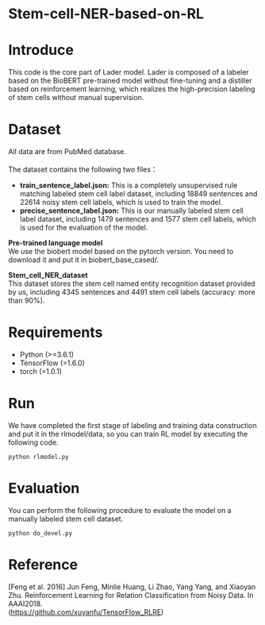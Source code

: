 # Stem-cell-NER-based-on-RL
# Introduce
This code is the core part of Lader model. Lader is composed of a labeler based on the BioBERT pre-trained model without fine-tuning and a distiller based on reinforcement learning, which realizes the high-precision labeling of stem cells without manual supervision.
# Dataset
All data are from PubMed database.\
\
The dataset contains the following two files：
* **train_sentence_label.json:** This is a completely unsupervised rule matching labeled stem cell label dataset, including 18849 sentences and 22614 noisy stem cell labels, which is used to train the model.
* **precise_sentence_label.json:** This is our manually labeled stem cell label dataset, including 1479 sentences and 1577 stem cell labels, which is used for the evaluation of the model.

**Pre-trained language model**\
We use the biobert model based on the pytorch version. You need to download it and put it in biobert_base_cased/.

**Stem_cell_NER_dataset**\
This dataset stores the stem cell named entity recognition dataset provided by us, including 4345 sentences and 4491 stem cell labels (accuracy: more than 90%).
# Requirements
* Python (>=3.6.1)
* TensorFlow (=1.6.0)
* torch (=1.0.1)
# Run
We have completed the first stage of labeling and training data construction and put it in the rlmodel/data, so you can train RL model by executing the following code.
```
python rlmodel.py
```  
# Evaluation
You can perform the following procedure to evaluate the model on a manually labeled stem cell dataset.
```
python do_devel.py
``` 
# Reference
[Feng et al. 2016] Jun Feng, Minlie Huang, Li Zhao, Yang Yang, and Xiaoyan Zhu. Reinforcement Learning for Relation Classification from Noisy Data. In AAAI2018.\
(https://github.com/xuyanfu/TensorFlow_RLRE)
